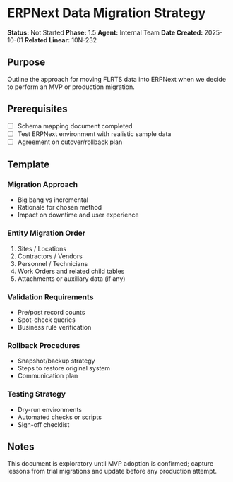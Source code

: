 # ERPNext Data Migration Strategy

**Status:** Not Started **Phase:** 1.5 **Agent:** Internal Team **Date
Created:** 2025-10-01 **Related Linear:** 10N-232

## Purpose

Outline the approach for moving FLRTS data into ERPNext when we decide to
perform an MVP or production migration.

## Prerequisites

- [ ] Schema mapping document completed
- [ ] Test ERPNext environment with realistic sample data
- [ ] Agreement on cutover/rollback plan

## Template

### Migration Approach

- Big bang vs incremental
- Rationale for chosen method
- Impact on downtime and user experience

### Entity Migration Order

1. Sites / Locations
2. Contractors / Vendors
3. Personnel / Technicians
4. Work Orders and related child tables
5. Attachments or auxiliary data (if any)

### Validation Requirements

- Pre/post record counts
- Spot-check queries
- Business rule verification

### Rollback Procedures

- Snapshot/backup strategy
- Steps to restore original system
- Communication plan

### Testing Strategy

- Dry-run environments
- Automated checks or scripts
- Sign-off checklist

## Notes

This document is exploratory until MVP adoption is confirmed; capture lessons
from trial migrations and update before any production attempt.
